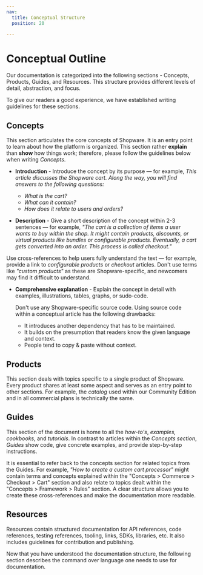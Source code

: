 ```yaml
---
nav:
  title: Conceptual Structure
  position: 20

---
```


# Conceptual Outline

Our documentation is categorized into the following sections - Concepts, Products, Guides, and Resources. This structure provides different levels of detail, abstraction, and focus.

To give our readers a good experience, we have established writing guidelines for these sections.

## Concepts

This section articulates the core concepts of Shopware. It is an entry point to learn about how the platform is organized. This section rather **explain** than **show** how things work; therefore, please follow the guidelines below when writing *Concepts*.

* **Introduction** - Introduce the concept by its purpose — for example, *This article discusses the Shopware cart. Along the way, you will find answers to the following questions:*
  * *What is the cart?*
  * *What can it contain?*
  * *How does it relate to users and orders?*

* **Description** - Give a short description of the concept within 2-3 sentences — for example,  *"The cart is a collection of items a user wants to buy within the shop. It might contain products, discounts, or virtual products like bundles or configurable products. Eventually, a cart gets converted into an order. This process is called checkout."*

Use cross-references to help users fully understand the text — for example, provide a link to *configurable products* or *checkout* articles. Don't use terms like *"custom products"* as these are Shopware-specific, and newcomers may find it difficult to understand.

* **Comprehensive explanation** - Explain the concept in detail with examples, illustrations, tables, graphs, or sudo-code.

  Don't use any Shopware-specific source code. Using source code within a conceptual article has the following drawbacks:
  * It introduces another dependency that has to be maintained.
  * It builds on the presumption that readers know the given language and context.
  * People tend to copy & paste without context.

## Products

This section deals with topics specific to a single product of Shopware. Every product shares at least some aspect and serves as an entry point to other sections. For example, the *catalog* used within our Community Edition and in all commercial plans is technically the same.

## Guides

This section of the document is home to all the *how-to's*, *examples, cookbooks*, and *tutorials*. In contrast to articles within the *Concepts section*, *Guides* show code, give concrete examples, and provide step-by-step instructions.

It is essential to refer back to the concepts section for related topics from the Guides. For example, *"How to create a custom cart processor"* might contain terms and concepts explained within the "Concepts &gt; Commerce &gt; Checkout &gt; Cart" section and also relate to topics dealt within the "Concepts &gt; Framework &gt; Rules" section. A clear structure allows you to create these cross-references and make the documentation more readable.

## Resources

Resources contain structured documentation for API references, code references, testing references, tooling, links, SDKs, libraries, etc. It also includes guidelines for contribution and publishing.

Now that you have understood the documentation structure, the following section describes the command over language one needs to use for documentation.
